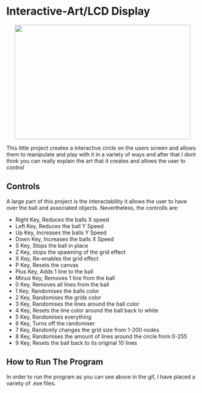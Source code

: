 # Interactive-Art/LCD Display

<p align="center">
  <img width="460" height="300" src="InteractiveArt.gif">
</p>

This little project creates a interactive circle on the users screen and allows them to manipulate and play with it in a variety of ways and after that I dont think you can really explain the art that it creates and allows the user to control

## Controls
A large part of this project is the interactability it allows the user to have over the ball and associated objects. Nevertheless, the controlls are:
- Right Key, Reduces the balls X speed 
- Left Key, Reduces the ball Y Speed
- Up Key, Increases the balls Y Speed
- Down Key, Increases the balls X Speed
- S Key, Stops the ball in place
- Z Key, stops the spawning of the grid effect
- X Key, Re-enables the grid effect
- P Key, Resets the canvas
- Plus Key, Adds 1 line to the ball
- Minus Key, Removes 1 line from the ball
- 0 Key, Removes all lines from the ball
- 1 Key, Randomises the balls color
- 2 Key, Randomises the grids color
- 3 Key, Randomises the lines around the ball color
- 4 Key, Resets the line color around the ball back to white
- 5 Key, Randomises everything
- 6 Key, Turns off the randomiser
- 7 Key, Randomly changes the grid size from 1-200 nodes
- 8 Key, Randomises the amount of lines around the circle from 0-255
- 9 Key, Resets the ball back to its original 10 lines

## How to Run The Program
In order to run the program as you can see above in the gif, I have placed a variety of .exe files.

